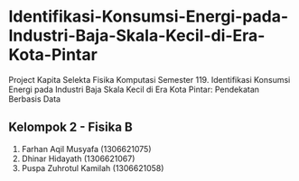 # Identifikasi-Konsumsi-Energi-pada-Industri-Baja-Skala-Kecil-di-Era-Kota-Pintar
Project Kapita Selekta Fisika Komputasi Semester 119. Identifikasi Konsumsi Energi pada Industri Baja Skala Kecil di Era Kota Pintar: Pendekatan Berbasis Data

## Kelompok 2 - Fisika B

1. Farhan Aqil Musyafa	  (1306621075)
2. Dhinar Hidayath        (1306621067)
3. Puspa Zuhrotul Kamilah (1306621058)    
